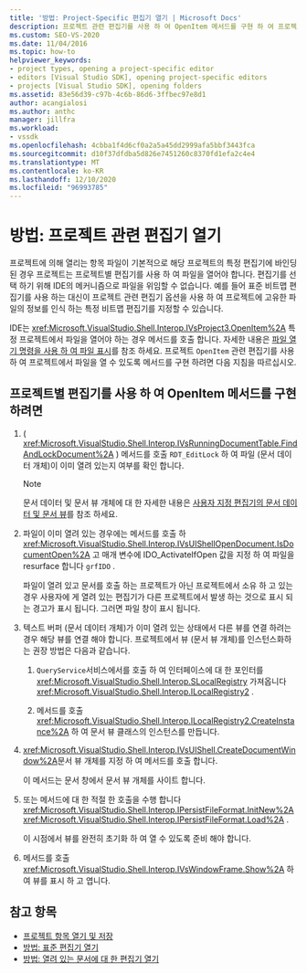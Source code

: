 ```yaml
---
title: '방법: Project-Specific 편집기 열기 | Microsoft Docs'
description: 프로젝트 관련 편집기를 사용 하 여 OpenItem 메서드를 구현 하 여 프로젝트에서 해당 프로젝트에 대 한 편집기에 바인딩된 파일을 열 수 있도록 하는 방법을 알아봅니다.
ms.custom: SEO-VS-2020
ms.date: 11/04/2016
ms.topic: how-to
helpviewer_keywords:
- project types, opening a project-specific editor
- editors [Visual Studio SDK], opening project-specific editors
- projects [Visual Studio SDK], opening folders
ms.assetid: 83e56d39-c97b-4c6b-86d6-3ffbec97e8d1
author: acangialosi
ms.author: anthc
manager: jillfra
ms.workload:
- vssdk
ms.openlocfilehash: 4cbba1f4d6cf0a2a5a45dd2999afa5bbf3443fca
ms.sourcegitcommit: d10f37dfdba5d826e7451260c8370fd1efa2c4e4
ms.translationtype: MT
ms.contentlocale: ko-KR
ms.lasthandoff: 12/10/2020
ms.locfileid: "96993785"
---
```

# <a name="how-to-open-project-specific-editors"></a>방법: 프로젝트 관련 편집기 열기
프로젝트에 의해 열리는 항목 파일이 기본적으로 해당 프로젝트의 특정 편집기에 바인딩된 경우 프로젝트는 프로젝트별 편집기를 사용 하 여 파일을 열어야 합니다. 편집기를 선택 하기 위해 IDE의 메커니즘으로 파일을 위임할 수 없습니다. 예를 들어 표준 비트맵 편집기를 사용 하는 대신이 프로젝트 관련 편집기 옵션을 사용 하 여 프로젝트에 고유한 파일의 정보를 인식 하는 특정 비트맵 편집기를 지정할 수 있습니다.

 IDE는 <xref:Microsoft.VisualStudio.Shell.Interop.IVsProject3.OpenItem%2A> 특정 프로젝트에서 파일을 열어야 하는 경우 메서드를 호출 합니다. 자세한 내용은 [파일 열기 명령을 사용 하 여 파일 표시](../extensibility/internals/displaying-files-by-using-the-open-file-command.md)를 참조 하세요. 프로젝트 `OpenItem` 관련 편집기를 사용 하 여 프로젝트에서 파일을 열 수 있도록 메서드를 구현 하려면 다음 지침을 따르십시오.

## <a name="to-implement-the-openitem-method-with-a-project-specific-editor"></a>프로젝트별 편집기를 사용 하 여 OpenItem 메서드를 구현 하려면

1. ( <xref:Microsoft.VisualStudio.Shell.Interop.IVsRunningDocumentTable.FindAndLockDocument%2A> ) 메서드를 호출 `RDT_EditLock` 하 여 파일 (문서 데이터 개체)이 이미 열려 있는지 여부를 확인 합니다.

    > [!NOTE]
    > 문서 데이터 및 문서 뷰 개체에 대 한 자세한 내용은 [사용자 지정 편집기의 문서 데이터 및 문서 뷰](../extensibility/document-data-and-document-view-in-custom-editors.md)를 참조 하세요.

2. 파일이 이미 열려 있는 경우에는 메서드를 호출 하 <xref:Microsoft.VisualStudio.Shell.Interop.IVsUIShellOpenDocument.IsDocumentOpen%2A> 고 매개 변수에 IDO_ActivateIfOpen 값을 지정 하 여 파일을 resurface 합니다 `grfIDO` .

     파일이 열려 있고 문서를 호출 하는 프로젝트가 아닌 프로젝트에서 소유 하 고 있는 경우 사용자에 게 열려 있는 편집기가 다른 프로젝트에서 발생 하는 것으로 표시 되는 경고가 표시 됩니다. 그러면 파일 창이 표시 됩니다.

3. 텍스트 버퍼 (문서 데이터 개체)가 이미 열려 있는 상태에서 다른 뷰를 연결 하려는 경우 해당 뷰를 연결 해야 합니다. 프로젝트에서 뷰 (문서 뷰 개체)를 인스턴스화하는 권장 방법은 다음과 같습니다.

    1. `QueryService`서비스에서를 호출 하 여 인터페이스에 대 한 포인터를 <xref:Microsoft.VisualStudio.Shell.Interop.SLocalRegistry> 가져옵니다 <xref:Microsoft.VisualStudio.Shell.Interop.ILocalRegistry2> .

    2. 메서드를 호출 <xref:Microsoft.VisualStudio.Shell.Interop.ILocalRegistry2.CreateInstance%2A> 하 여 문서 뷰 클래스의 인스턴스를 만듭니다.

4. <xref:Microsoft.VisualStudio.Shell.Interop.IVsUIShell.CreateDocumentWindow%2A>문서 뷰 개체를 지정 하 여 메서드를 호출 합니다.

     이 메서드는 문서 창에서 문서 뷰 개체를 사이트 합니다.

5. 또는 메서드에 대 한 적절 한 호출을 수행 합니다 <xref:Microsoft.VisualStudio.Shell.Interop.IPersistFileFormat.InitNew%2A> <xref:Microsoft.VisualStudio.Shell.Interop.IPersistFileFormat.Load%2A> .

     이 시점에서 뷰를 완전히 초기화 하 여 열 수 있도록 준비 해야 합니다.

6. 메서드를 호출 <xref:Microsoft.VisualStudio.Shell.Interop.IVsWindowFrame.Show%2A> 하 여 뷰를 표시 하 고 엽니다.

## <a name="see-also"></a>참고 항목
- [프로젝트 항목 열기 및 저장](../extensibility/internals/opening-and-saving-project-items.md)
- [방법: 표준 편집기 열기](../extensibility/how-to-open-standard-editors.md)
- [방법: 열려 있는 문서에 대 한 편집기 열기](../extensibility/how-to-open-editors-for-open-documents.md)
